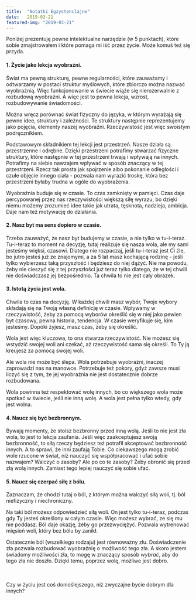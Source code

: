 ```yaml
---
title:  "Notatki Egzystenclajne"
date:   2019-03-21
featured-img: "2019-03-21"
---
```


Poniżej prezentuję pewne intelektualne narzędzie (w 5 punktach), które sobie zmajstrowałem i które pomaga mi iść przez życie. Może komuś też się przyda.

#### 1. Życie jako lekcja wyobraźni. 

Świat ma pewną strukturę, pewne regularności, które zauważamy i odtwarzamy w postaci struktur myślowych, które zbiorczo można nazwać wyobraźnią. Więc funkcjonowanie w świecie wiąże się nierozerwalnie z rozbudową wyobraźni. A więc jest to pewna lekcja, wzrost, rozbudowywanie świadomości.

Można wręcz porównać świat fizyczny do języka, w którym wyrażają się pewne idee, struktury i zależności. Te struktury następnie reprezentujemy jako pojęcia, elementy naszej wyobraźni. Rzeczywistość jest więc swoistym podręcznikiem.

Podstawowym składnikiem tej lekcji jest przestrzeń. Nasze działa są przestrzenne i odrębne. Dzięki przestrzeni potrafimy stwarzać fizyczne struktury, które następnie w tej przestrzeni trwają i wpływają na innych. Potrafimy na siebie nawzajem wpływać w sposób znaczący w tej przestrzeni. Rzecz tak prosta jak spojrzenie albo pokonanie odległości i czułe objęcie innego ciała - pozwala nam wyrazić troskę, która bez przestrzeni byłaby trudna w ogóle do wyobrażenia.

Wyobraźnia buduje się w czasie. To czas zamknięty w pamięci. Czas daje percypowanej przez nas rzeczywistości większą siłę wyrazu, bo dzięki niemu możemy zrozumieć idee takie jak utrata, tęsknota, nadzieja, ambicja. Daje nam też motywację do działania.

#### 2. Nasz byt ma sens dopiero w czasie. 

Trzeba zauważyć, że nasz byt budujemy w czasie, a nie tylko w tu-i-teraz. Tu-i-teraz to moment na decyzję, tutaj realizuje się nasza wola, ale my sami jesteśmy więksi, czasowi. Dlatego nie rozpaczaj, jeśli tu-i-teraz jest Ci źle, bo jutro jesteś już ze znajomymi, a za 5 lat masz kochającą rodzinę - jeśli tylko wybierzesz taką przyszłość i będziesz do niej dążyć. Nie ma powodu, żeby nie cieszyć się z tej przyszłości już teraz tylko dlatego, że w tej chwili nie doświadczasz jej bezpośrednio. Ta chwila to nie jest cały obrazek.

#### 3. Istotą życia jest wola.

Chwila to czas na decyzję. W każdej chwili masz wybór, Twoje wybory składają się na Twoją własną definicję w czasie. Wpływamy w rzeczywistość, żeby za pomocą wyborów określić się w niej jako pewien byt czasowy, pewna historia, tendencja. W czasie weryfikuje się, kim jesteśmy. Dopóki żyjesz, masz czas, żeby się określić.

Wola jest więc kluczowa, to ona stwarza rzeczywistość. Nie możesz się wstydzić swojej woli ani czekać, aż rzeczywistość sama się określi. To Ty ją kreujesz za pomocą swojej woli.

Ale wola nie może być ślepa. Wola potrzebuje wyobraźni, inaczej zaprowadzi nas na manowce. Potrzebuje też pokory, gdyż zawsze musi liczyć się z tym, że jej wyobraźnia nie jest dostatecznie dobrze rozbudowana.

Wola powinna też respektować wolę innych, bo co większego wola może spotkać w świecie, jeśli nie inną wolę. A wola jest pełna tylko wtedy, gdy jest wolna.

#### 4. Naucz się być bezbronnym.

Bywają momenty, że stoisz bezbronny przed inną wolą. Jeśli to nie jest zła wola, to jest to lekcja zaufania. Jeśli więc zaakceptujesz swoją bezbronność, to siłą rzeczy będziesz też potrafił akceptować bezbronność innych. A to sprawi, że inni zaufają Tobie. Co ciekawszego mogą zrobić wole rzucone w świat, niż nauczyć się współpracować i ufać sobie nazwajem? Walczyć o zasoby? Ale po co te zasoby? Żeby obronić się przed złą wolą innych. Zamiast tego lepiej nauczyć się sobie ufać.

#### 5. Naucz się czerpać siłę z bólu.

Zaznaczam, że chodzi tutaj o ból, z którym można walczyć siłą woli, tj. ból niefizyczny i niechroniczny.

Na taki ból możesz odpowiedzieć siłą woli. On jest tylko tu-i-teraz, podczas gdy Ty jesteś określony w całym czasie. Więc możesz wybrać, ze się mu nie poddasz. Ból daje okazję, żeby go przezwyciężyć. Pozwala wytrenować mięsień woli, który bez bólu by zanikł.

Ostatecznie ból (wszelkiego rodzaju) jest równoważny złu. Doświadczenie zła pozwala rozbudować wyobraźnię o możliwość tego zła. A skoro jestem świadomy możliwości zła, to mogę w znaczący sposób *wybrać*, aby do tego zła nie doszło. Dzięki temu, poprzez wolę, możliwe jest dobro.




<br/><br/>
Czy w życiu jest coś donioślejszego, niż zwyczajne bycie dobrym dla innych?
<br/><br/>





<!-- # Memiczna postawa do świata. Na przekór.

Magnificent. This pain will make me even stronger!

Przekuwasz ból istnienia w siłę 
Stajesz oko w oko z absolutną pustką
I kiedy ma Cię już zagnieść, zaczynasz chichotać
Bo jesteś i możesz. I potem sprawdzasz, ile dasz radę zrobić.
Jebać słabość, limity, bezsens. Inaczej już jesteś martwa 😛

A może to są bugi, które bierzesz za ficzury?
No ale mówię, nawet, jeśli miecz obosieczny, to alternatywą jest bycie zasieczonym tak czy siak.
A potem odkrywasz, że i tak nic nie wiesz o świecie, że jest tu coś dziwnego, coś więcej, jakaś Opatrzność i trzeba zrobić leap of faith. Ze tej pustki nigdy nie bylo. Ze jesteś 4-wymiarowa, bo przyszłość już jest, tylko zapomniałaś, co sie zdarzy jutro. Ze coś Cię jednak dokads prowadzi.

O, wlasnie, to jest postawa memiczna wobec życia 🙂 nie ma sensu? Ok, to banalne, załóżmy, ze jednak jakis ma, bo tak jest ciekawiej. I potem cisniesz.
Ciśniesz w sumie dla beki. Przewrotnie, na przekór.

No w każdym razie to moja recepta.

# Why do you persist?

Agent Smith: Why, Mr. Anderson? Why do you do it? Why get up? Why keep fighting? Do you believe you’re fighting for something? For more than your survival? Can you tell me what it is? Do you even know? Is it freedom? Or truth? Perhaps peace? Could it be for love? Illusions, Mr. Anderson. Vagaries of perception. The temporary constructs of a feeble human intellect trying desperately to justify an existence that is without meaning or purpose. And all of them as artificial as the Matrix itself, although only a human mind could invent something as insipid as love. You must be able to see it, Mr. Anderson. You must know it by now. You can’t win. It’s pointless to keep fighting. Why, Mr. Anderson? Why? Why do you persist?

Neo: Because I choose to.

# Czy czas jest wytworem świadomości?

- czy jestem 4-wymiarowy? moje życie jest określone w czasie. Nie jestem tylko tu-i-teraz. Jestem też jutro. Jutro już było, ale z dzisiejszej perspektywy go nie pamiętam. To moja pamięć deiniuje czas.

- prawdopodobieństwo i czas mają wiele wspólnego. Prawdopodobieństwo to informacja uwidaczniająca się w czasie.

- Opatrzność uwidacznia się w czasie, podobnie jak prawdopodobieństwo. I podobnie jak wola.

- możliwe, że faktycznie świat jest adynamiczny i znajduje się w jednej wielkiej superpozycji wszystkich możliwości, a nasze świadomości wpływają do tego świata, osadzają się w mózgu i potem wybierają ścieżki. Ścieżka, którą przebędzie Twoja dusza, definiuje Ciebie (opatrznościowo). -->
